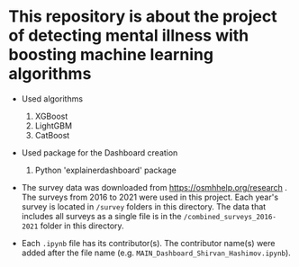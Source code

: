 # This repository is about the project of detecting mental illness with boosting machine learning algorithms
- Used algorithms
  1. XGBoost
  2. LightGBM
  3. CatBoost
- Used package for the Dashboard creation
  1. Python 'explainerdashboard' package
 
- The survey data was downloaded from https://osmhhelp.org/research . The surveys from 2016 to 2021 were used in this project. Each year's survey is located in `/survey` folders in this directory. The data that includes all surveys as a single file is in the `/combined_surveys_2016-2021` folder in this directory. 
- Each `.ipynb` file has its contributor(s). The contributor name(s) were added after the file name (e.g. `MAIN_Dashboard_Shirvan_Hashimov.ipynb`).
